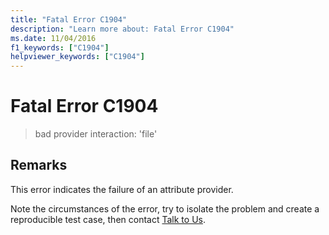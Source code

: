 ```yaml
---
title: "Fatal Error C1904"
description: "Learn more about: Fatal Error C1904"
ms.date: 11/04/2016
f1_keywords: ["C1904"]
helpviewer_keywords: ["C1904"]
---
```

# Fatal Error C1904

> bad provider interaction: 'file'

## Remarks

This error indicates the failure of an attribute provider.

Note the circumstances of the error, try to isolate the problem and create a reproducible test case, then contact [Talk to Us](/visualstudio/ide/talk-to-us).
